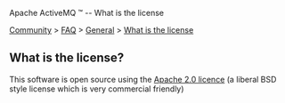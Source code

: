 Apache ActiveMQ ™ -- What is the license 

[Community](community.md) > [FAQ](CommunityCommunity/Community/faq.md) > [General](Community/FAQ/general.md) > [What is the license](Community/FAQ/GeneralCommunity/FAQ/General/Community/FAQ/General/what-is-the-license.md)


What is the license?
--------------------

This software is open source using the [Apache 2.0 licence](http://www.apache.org/licenses/LICENSE-2.0.html) (a liberal BSD style license which is very commercial friendly)

